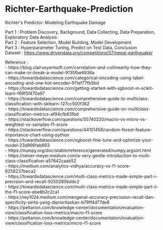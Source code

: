 # Richter-Earthquake-Prediction
Richter's Predictor: Modeling Earthquake Damage <div>
  Part 1 : Problem Discovery, Background, Data Collecting, Data Preparation, Exploratory Data Analysis <div>
  Part 2 : Feature Selection, Model Building, Model Development <div>
  Part 3 : Hyperparameter Tuning, Predict on Test Data, Conclusion <div> 
Dataset : https://www.drivendata.org/competitions/57/nepal-earthquake/
<div>
Reference : <div>
- https://blog.clairvoyantsoft.com/correlation-and-collinearity-how-they-can-make-or-break-a-model-9135fbe6936a <div>
- https://towardsdatascience.com/categorical-encoding-using-label-encoding-and-one-hot-encoder-911ef77fb5bd <div>
- https://towardsdatascience.com/getting-started-with-xgboost-in-scikit-learn-f69f5f470a97 <div>
- https://towardsdatascience.com/comprehensive-guide-to-multiclass-classification-with-sklearn-127cc500f362 <div>
- https://towardsdatascience.com/comprehensive-guide-on-multiclass-classification-metrics-af94cfb83fbd <div>
- https://stackoverflow.com/questions/55740220/macro-vs-micro-vs-weighted-vs-samples-f1-score <div>
- https://stackoverflow.com/questions/44101458/random-forest-feature-importance-chart-using-python <div>
- https://towardsdatascience.com/xgboost-fine-tune-and-optimize-your-model-23d996fab663 <div>
- https://numpy.org/doc/stable/reference/generated/numpy.argsort.html <div>
- https://renier-meyer.medium.com/a-very-gentle-introduction-to-multi-class-classification-a57642caab52 <div>
- https://medium.com/analytics-vidhya/accuracy-vs-f1-score-6258237beca2 <div>
- https://towardsdatascience.com/multi-class-metrics-made-simple-part-i-precision-and-recall-9250280bddc2 <div>
- https://towardsdatascience.com/multi-class-metrics-made-simple-part-ii-the-f1-score-ebe8b2c2ca1 <div>
- https://rey1024.medium.com/mengenal-accuracy-precission-recall-dan-specificity-serta-yang-diprioritaskan-b79ff4d77de8 <div>
- https://peltarion.com/knowledge-center/documentation/evaluation-view/classification-loss-metrics/macro-f1-score <div>
- https://peltarion.com/knowledge-center/documentation/evaluation-view/classification-loss-metrics/micro-f1-score
